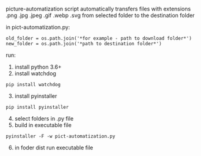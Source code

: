 picture-automatization script
automatically transfers files with extensions .png .jpg .jpeg .gif .webp .svg from selected folder to the destination folder

in pict-automatization.py:
```
old_folder = os.path.join('*for example - path to download folder*')
new_folder = os.path.join('*path to destination folder*')
```
run:
1. install python 3.6+
2. install watchdog
```
pip install watchdog
```
3. install pyinstaller
```
pip install pyinstaller
```
4. select folders in .py file
5. build in executable file
```
pyinstaller -F -w pict-automatization.py
```
6. in foder dist run executable file
